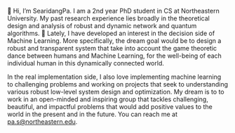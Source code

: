 👋 Hi, I’m SearidangPa. I am a 2nd year PhD student in CS at Northeastern University. My past research experience lies broadly in the theoretical design and analysis of robust and dynamic network and quantum algorithms. 🌱 Lately, I have developed an interest in the decision side of Machine Learning. More specifically, the dream goal would be to design a robust and transparent system that take into account the game theoretic dance between humans and Machine Learning, for the well-being of each individual human in this dynamically connected world. 

In the real implementation side, I also love implementing machine learning to challenging problems and working on projects that seek to understanding various robust low-level system design and optimization. My dream is to to work in an open-minded and inspiring group that tackles challenging, beautiful, and impactful problems that would add positive values to the world in the present and in the future. You can reach me at pa.s@northeastern.edu. 
